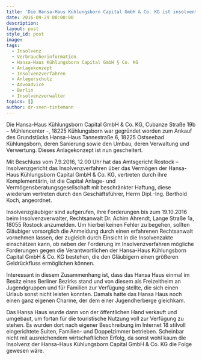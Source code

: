 ```yaml
---
title: 'Die Hansa-Haus Kühlungsborn Capital GmbH & Co. KG ist insolvent!'
date: 2016-09-29 00:00:00
description:
layout: post
style_id: post
image:
tags:
  - Insolvenz
  - Verbraucherinformation
  - Hansa-Haus Kühlungsborn Capital GmbH § Co. KG
  - Anlagekonzept
  - Insolvenzverfahren
  - Anlegerschutz
  - Advoadvice
  - Berlin
  - Insolvenzverwalter
topics: []
author: dr-sven-tintemann
---
```



Die Hansa-Haus Kühlungsborn Capital GmbH & Co. KG, Cubanze Straße 19b – Mühlencenter -, 18225 Kühlungsborn war gegründet worden zum Ankauf des Grundstücks Hansa-Haus Tannestraße 6, 18225 Ostseebad Kühlungsborn, deren Sanierung sowie den Umbau, deren Verwaltung und Verwertung. Dieses Anlagekonzept ist nun gescheitert.

Mit Beschluss vom 7.9.2016, 12.00 Uhr hat das Amtsgericht Rostock – Insolvenzgericht das Insolvenzverfahren über das Vermögen der Hansa-Haus Kühlungsborn Capital GmbH & Co. KG, vertreten durch ihre Komplementärin, ist die Capital Anlage- und Vermögensberatungsgesellschaft mit beschränkter Haftung, diese wiederum vertreten durch den Geschäftsführer, Herrn Dipl.-Ing. Berthold Koch, angeordnet.

Insolvenzgläubiger sind aufgerufen, ihre Forderungen bis zum 19.10.2016 beim Insolvenzverwalter, Rechtsanwalt Dr. Achim Ahrendt, Lange Straße 1a, 18055 Rostock anzumelden. Um hierbei keinen Fehler zu begehen, sollten Gläubiger vorsorglich die Anmeldung durch einen erfahrenen Rechtsanwalt vornehmen lassen, der zugleich durch Einsicht in die Insolvenzakte einschätzen kann, ob neben der Forderung im Insolvenzverfahren mögliche Forderungen gegen die Verantwortlichen der Hansa-Haus Kühlungsborn Capital GmbH & Co. KG bestehen, die den Gläubigern einen größeren Geldrückfluss ermöglichen können.

Interessant in diesem Zusammenhang ist, dass das Hansa Haus einmal im Besitz eines Berliner Bezirks stand und von diesem als Freizeitheim an Jugendgruppen und für Familien zur Verfügung stellte, die sich einen Urlaub sonst nicht leisten konnten. Damals hatte das Hansa Haus noch einen ganz eigenen Charme, der dem einer Jugendherberge gleichkam.

Das Hansa Haus wurde dann von der öffentlichen Hand verkauft und umgebaut, um fortan für die touristische Nutzung voll zur Verfügung zu stehen. Es wurden dort nach eigener Beschreibung im Internet 18 stilvoll eingerichtete Suiten, Familien- und Doppelzimmer betrieben. Scheinbar nicht mit ausreichendem wirtschaftlichen Erfolg, da sonst wohl kaum die Insolvenz der Hansa-Haus Kühlungsborn Capital GmbH & Co. KG die Folge gewesen wäre.